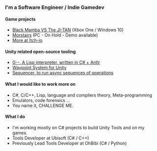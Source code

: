 ### I'm a Software Engineer / Indie Gamedev  
#### Game projects
- [Black Mamba VS The JI-TAN](https://www.microsoft.com/fr-fr/p/black-mamba-vs-the-ji-tan/9n00l23nt64g) (Xbox One / Windows 10)
- [Morstairs](https://store.steampowered.com/app/1481900/Morstairs__Part_I__Oath_of_Fealty/) (PC - On Hold - Demo available)
- [More at Itch-io](https://anthony-rey.itch.io/)


#### Unity related open-source tooling 
- [G--, A Lisp interpreter, written in C# + Antlr](https://github.com/ReyAnthony/G--)
- [Waypoint System for Unity](https://github.com/ReyAnthony/waypoint-system)
- [Sequencer, to run async sequences of operations](https://github.com/ReyAnthony/Sequencer) 

#### What I would like to work more on
- C#, C/C++, Lisp, language and compilers theory, Meta-programming
- Emulators, code forensics ... 
- You name it, CHALLENGE ME.


#### What I do
- I'm working mostly on C# projects to build Unity Tools and on my games.
- Tools Developer at Ubisoft (C# / C++)
- Previously Lead Tools Developer at OhBibi (C# / Python)
